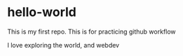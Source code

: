 # hello-world
This is my first repo. This is for practicing github workflow

I love exploring the world, and webdev
